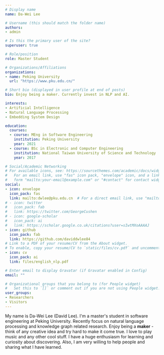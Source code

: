 ```yaml
---
# Display name
name: Da-Wei Lee

# Username (this should match the folder name)
authors:
- admin

# Is this the primary user of the site?
superuser: true

# Role/position
role: Master Student

# Organizations/Affiliations
organizations:
- name: Peking University
  url: "https://www.pku.edu.cn/"

# Short bio (displayed in user profile at end of posts)
bio: Enjoy being a maker. Currently invest in NLP and AI.

interests:
- Artificial Intelligence
- Natural Language Processing
- Embedding System Design

education:
  courses:
  - course: MEng in Software Engineering
    institution: Peking University
    year: 2021
  - course: BSc in Electronic and Computer Engineering
    institution: National Taiwan University of Science and Technology
    year: 2017

# Social/Academic Networking
# For available icons, see: https://sourcethemes.com/academic/docs/widgets/#icons
#   For an email link, use "fas" icon pack, "envelope" icon, and a link in the
#   form "mailto:your-email@example.com" or "#contact" for contact widget.
social:
- icon: envelope
  icon_pack: fas
  link: mailto:dwlee@pku.edu.cn  # For a direct email link, use "mailto:test@example.org".
# - icon: twitter
#   icon_pack: fab
#   link: https://twitter.com/GeorgeCushen
# - icon: google-scholar
#   icon_pack: ai
#   link: https://scholar.google.co.uk/citations?user=sIwtMXoAAAAJ
- icon: github
  icon_pack: fab
  link: https://github.com/daviddwlee84
# Link to a PDF of your resume/CV from the About widget.
# To enable, copy your resume/CV to `static/files/cv.pdf` and uncomment the lines below.  
- icon: cv
  icon_pack: ai
  link: files/english_nlp.pdf

# Enter email to display Gravatar (if Gravatar enabled in Config)
email: ""

# Organizational groups that you belong to (for People widget)
#   Set this to `[]` or comment out if you are not using People widget.  
user_groups:
- Researchers
- Visitors
---
```


My name is Da-Wei Lee (David Lee). I'm a master's student in software engineering at Peking University. Recently focus on natural language processing and knowledge graph related research. Enjoy being a **maker** - think of any creative idea and try hard to make it come true. I love to play music and any other cool stuff. I have a huge enthusiasm for learning and curiosity about discovering. Also, I am very willing to help people and sharing what I have learned.
